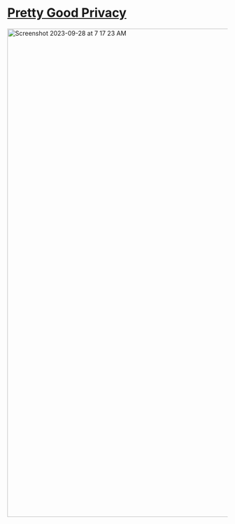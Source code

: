 # <a href="https://pgp.jessejesse.com">Pretty Good Privacy
<img width="1114" alt="Screenshot 2023-09-28 at 7 17 23 AM" src="https://github.com/sudo-self/PGP/assets/119916323/f1cfb16b-fb46-4674-98eb-28d4d156b104">

